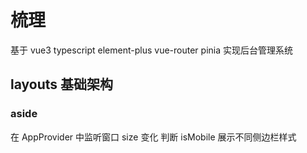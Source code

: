 # 梳理

基于 vue3 typescript element-plus vue-router pinia 实现后台管理系统

## layouts 基础架构

### aside

在 AppProvider 中监听窗口 size 变化 判断 isMobile 展示不同侧边栏样式
